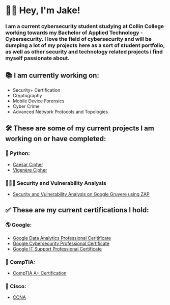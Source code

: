 # 👋🏻 Hey, I'm Jake!
### I am a current cybersecurity student studying at Collin College working towards my Bachelor of Applied Technology - Cybersecurity. I love the field of cybersecurity and will be dumping a lot of my projects here as a sort of student portfolio, as well as other security and technology related projects i find myself passionate about.

## 📚 I am currently working on:
- Security+ Certification
- Cryptography
- Mobile Device Forensics
- Cyber Crime
- Advanced Network Protocols and Topologies

## 🛠️ These are some of my current projects I am working on or have completed:

### 🐍 Python:
- [Caesar Cipher](link)
- [Vigenère Cipher](link)

### 🕵🏻‍♂️ Security and Vulnerability Analysis
- [Security and Vulnerability Analysis on Google Gruyere using ZAP](link)

## ✅ These are my current certifications I hold:

### 🌎 Google:
- [Google Data Analytics Professional Ceritificate](https://www.credly.com/badges/6549014f-9c42-4557-a945-4506f3471392/public_url)
- [Google Cybersecurity Professional Certificate](https://www.credly.com/badges/5b6eed31-12c9-4e3a-8512-af877e95fd2b/public_url)
- [Google IT Support Professional Certificate](https://www.credly.com/badges/eeed7696-907f-4098-b419-ff8a733b5140/public_url)
### 💯 CompTIA:
- [CompTIA A+ Certification](https://www.credly.com/badges/80a538c4-fa7c-452c-a3d7-361f943b9c97/public_url)
### 🛜 Cisco:
- [CCNA](https://www.credly.com/badges/9e6dc6ff-9b98-49d3-9524-575e15cf6edd/public_url)
